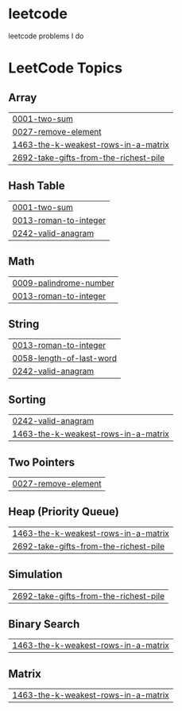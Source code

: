# leetcode
leetcode problems I do

<!---LeetCode Topics Start-->
# LeetCode Topics
## Array
|  |
| ------- |
| [0001-two-sum](https://github.com/harshalsethji/leetcode/tree/master/0001-two-sum) |
| [0027-remove-element](https://github.com/harshalsethji/leetcode/tree/master/0027-remove-element) |
| [1463-the-k-weakest-rows-in-a-matrix](https://github.com/harshalsethji/leetcode/tree/master/1463-the-k-weakest-rows-in-a-matrix) |
| [2692-take-gifts-from-the-richest-pile](https://github.com/harshalsethji/leetcode/tree/master/2692-take-gifts-from-the-richest-pile) |
## Hash Table
|  |
| ------- |
| [0001-two-sum](https://github.com/harshalsethji/leetcode/tree/master/0001-two-sum) |
| [0013-roman-to-integer](https://github.com/harshalsethji/leetcode/tree/master/0013-roman-to-integer) |
| [0242-valid-anagram](https://github.com/harshalsethji/leetcode/tree/master/0242-valid-anagram) |
## Math
|  |
| ------- |
| [0009-palindrome-number](https://github.com/harshalsethji/leetcode/tree/master/0009-palindrome-number) |
| [0013-roman-to-integer](https://github.com/harshalsethji/leetcode/tree/master/0013-roman-to-integer) |
## String
|  |
| ------- |
| [0013-roman-to-integer](https://github.com/harshalsethji/leetcode/tree/master/0013-roman-to-integer) |
| [0058-length-of-last-word](https://github.com/harshalsethji/leetcode/tree/master/0058-length-of-last-word) |
| [0242-valid-anagram](https://github.com/harshalsethji/leetcode/tree/master/0242-valid-anagram) |
## Sorting
|  |
| ------- |
| [0242-valid-anagram](https://github.com/harshalsethji/leetcode/tree/master/0242-valid-anagram) |
| [1463-the-k-weakest-rows-in-a-matrix](https://github.com/harshalsethji/leetcode/tree/master/1463-the-k-weakest-rows-in-a-matrix) |
## Two Pointers
|  |
| ------- |
| [0027-remove-element](https://github.com/harshalsethji/leetcode/tree/master/0027-remove-element) |
## Heap (Priority Queue)
|  |
| ------- |
| [1463-the-k-weakest-rows-in-a-matrix](https://github.com/harshalsethji/leetcode/tree/master/1463-the-k-weakest-rows-in-a-matrix) |
| [2692-take-gifts-from-the-richest-pile](https://github.com/harshalsethji/leetcode/tree/master/2692-take-gifts-from-the-richest-pile) |
## Simulation
|  |
| ------- |
| [2692-take-gifts-from-the-richest-pile](https://github.com/harshalsethji/leetcode/tree/master/2692-take-gifts-from-the-richest-pile) |
## Binary Search
|  |
| ------- |
| [1463-the-k-weakest-rows-in-a-matrix](https://github.com/harshalsethji/leetcode/tree/master/1463-the-k-weakest-rows-in-a-matrix) |
## Matrix
|  |
| ------- |
| [1463-the-k-weakest-rows-in-a-matrix](https://github.com/harshalsethji/leetcode/tree/master/1463-the-k-weakest-rows-in-a-matrix) |
<!---LeetCode Topics End-->
